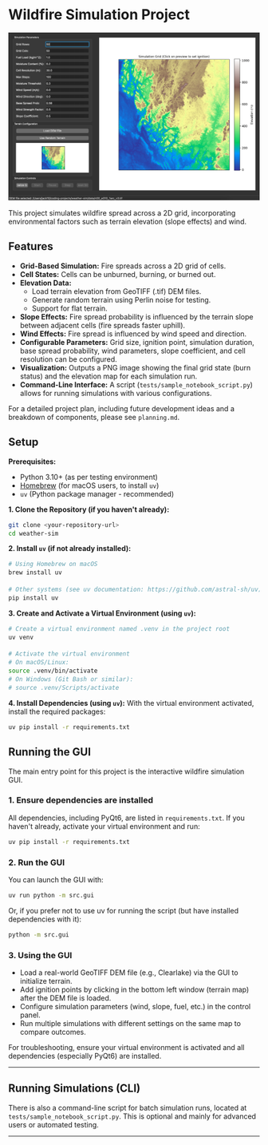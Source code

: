 # Wildfire Simulation Project

![Wildfire Simulation GUI](gui.png)


This project simulates wildfire spread across a 2D grid, incorporating environmental factors such as terrain elevation (slope effects) and wind.

## Features

- **Grid-Based Simulation:** Fire spreads across a 2D grid of cells.
- **Cell States:** Cells can be unburned, burning, or burned out.
- **Elevation Data:**
    - Load terrain elevation from GeoTIFF (.tif) DEM files.
    - Generate random terrain using Perlin noise for testing.
    - Support for flat terrain.
- **Slope Effects:** Fire spread probability is influenced by the terrain slope between adjacent cells (fire spreads faster uphill).
- **Wind Effects:** Fire spread is influenced by wind speed and direction.
- **Configurable Parameters:** Grid size, ignition point, simulation duration, base spread probability, wind parameters, slope coefficient, and cell resolution can be configured.
- **Visualization:** Outputs a PNG image showing the final grid state (burn status) and the elevation map for each simulation run.
- **Command-Line Interface:** A script (`tests/sample_notebook_script.py`) allows for running simulations with various configurations.

For a detailed project plan, including future development ideas and a breakdown of components, please see `planning.md`.

## Setup

**Prerequisites:**
- Python 3.10+ (as per testing environment)
- [Homebrew](https://brew.sh/) (for macOS users, to install `uv`)
- `uv` (Python package manager - recommended)

**1. Clone the Repository (if you haven't already):**
```bash
git clone <your-repository-url>
cd weather-sim
```

**2. Install `uv` (if not already installed):**
```bash
# Using Homebrew on macOS
brew install uv

# Other systems (see uv documentation: https://github.com/astral-sh/uv)
pip install uv
```

**3. Create and Activate a Virtual Environment (using `uv`):**
```bash
# Create a virtual environment named .venv in the project root
uv venv

# Activate the virtual environment
# On macOS/Linux:
source .venv/bin/activate
# On Windows (Git Bash or similar):
# source .venv/Scripts/activate
```

**4. Install Dependencies (using `uv`):**
With the virtual environment activated, install the required packages:
```bash
uv pip install -r requirements.txt
```

## Running the GUI

The main entry point for this project is the interactive wildfire simulation GUI.

### 1. Ensure dependencies are installed
All dependencies, including PyQt6, are listed in `requirements.txt`. If you haven't already, activate your virtual environment and run:
```bash
uv pip install -r requirements.txt
```

### 2. Run the GUI
You can launch the GUI with:
```bash
uv run python -m src.gui
```

Or, if you prefer not to use uv for running the script (but have installed dependencies with it):
```bash
python -m src.gui
```

### 3. Using the GUI
- Load a real-world GeoTIFF DEM file (e.g., Clearlake) via the GUI to initialize terrain.
- Add ignition points by clicking in the bottom left window (terrain map) after the DEM file is loaded.
- Configure simulation parameters (wind, slope, fuel, etc.) in the control panel.
- Run multiple simulations with different settings on the same map to compare outcomes.

For troubleshooting, ensure your virtual environment is activated and all dependencies (especially PyQt6) are installed.

---

## Running Simulations (CLI)

There is also a command-line script for batch simulation runs, located at `tests/sample_notebook_script.py`. This is optional and mainly for advanced users or automated testing.

---